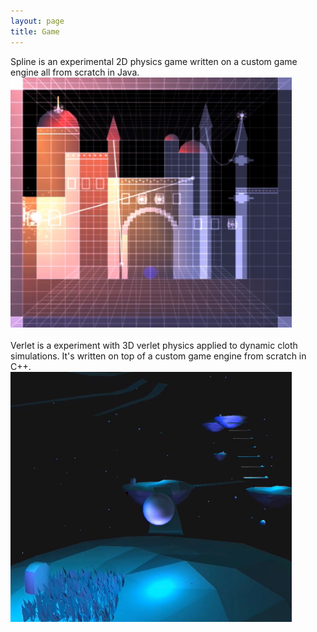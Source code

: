 ```yaml
---
layout: page
title: Game
---
```


Spline is an experimental 2D physics game written on a custom game engine all from scratch in Java.   
<a href="https://vimeo.com/121440592">
  <img src="https://github.com/vvignale/vvignale.github.io/blob/master/spline.png?raw=true" alt="Splines" width="450" height="400"/>
</a>
<br>   
Verlet is a experiment with 3D verlet physics applied to dynamic cloth simulations. It's written on top of a custom game engine from scratch in C++.  
<a href="https://vimeo.com/127674223">
  <img src="https://github.com/vvignale/vvignale.github.io/blob/develop/verlet.png?raw=true" alt="Verlet" width="450" height="400"/>
</a>  
